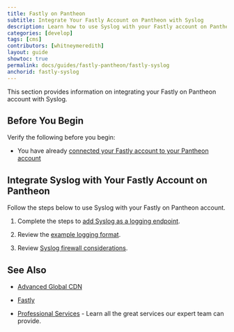```yaml
---
title: Fastly on Pantheon
subtitle: Integrate Your Fastly Account on Pantheon with Syslog
description: Learn how to use Syslog with your Fastly account on Pantheon.
categories: [develop]
tags: [cms]
contributors: [whitneymeredith]
layout: guide
showtoc: true
permalink: docs/guides/fastly-pantheon/fastly-syslog
anchorid: fastly-syslog
---
```


This section provides information on integrating your Fastly on Pantheon account with Syslog.

## Before You Begin

Verify the following before you begin:

- You have already [connected your Fastly account to your Pantheon account](/guides/fastly-pantheon/connect-fastly)

## Integrate Syslog with Your Fastly Account on Pantheon

Follow the steps below to use Syslog with your Fastly on Pantheon account.

1. Complete the steps to [add Syslog as a logging endpoint](https://docs.fastly.com/en/guides/log-streaming-syslog#adding-syslog-as-a-logging-endpoint).

1. Review the [example logging format](https://docs.fastly.com/en/guides/log-streaming-syslog#example-format).

1. Review [Syslog firewall considerations](https://docs.fastly.com/en/guides/log-streaming-syslog#firewall-considerations).

## See Also

- [Advanced Global CDN](/guides/professional-services/advanced-global-cdn)

- [Fastly](https://explore.fastly.com)

- [Professional Services](/guides/professional-services) - Learn all the great services our expert team can provide.
